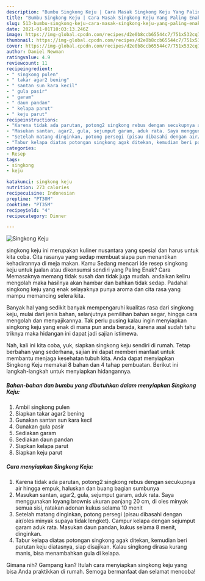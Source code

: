 ```yaml
---
description: "Bumbu Singkong Keju | Cara Masak Singkong Keju Yang Paling Enak"
title: "Bumbu Singkong Keju | Cara Masak Singkong Keju Yang Paling Enak"
slug: 513-bumbu-singkong-keju-cara-masak-singkong-keju-yang-paling-enak
date: 2021-01-01T10:03:13.246Z
image: https://img-global.cpcdn.com/recipes/d2e0b8ccb65544c7/751x532cq70/singkong-keju-foto-resep-utama.jpg
thumbnail: https://img-global.cpcdn.com/recipes/d2e0b8ccb65544c7/751x532cq70/singkong-keju-foto-resep-utama.jpg
cover: https://img-global.cpcdn.com/recipes/d2e0b8ccb65544c7/751x532cq70/singkong-keju-foto-resep-utama.jpg
author: Daniel Newman
ratingvalue: 4.9
reviewcount: 11
recipeingredient:
- " singkong pulen"
- " takar agar2 bening"
- " santan sun kara kecil"
- " gula pasir"
- " garam"
- " daun pandan"
- " kelapa parut"
- " keju parut"
recipeinstructions:
- "Karena tidak ada parutan, potong2 singkong rebus dengan secukupnya air hingga empuk, haluskan dan buang bagian sumbunya"
- "Masukan santan, agar2, gula, sejumput garam, aduk rata. Saya menggunakan loyang brownis ukuran panjang 20 cm, di oles minyak semua sisi, ratakan adonan kukus selama 10 menit"
- "Setelah matang dinginkan, potong persegi (pisau dibasahi dengan air/oles minyak supaya tidak lengket). Campur kelapa dengan sejumput garam aduk rata. Masukan daun pandan, kukus selama 8 menit, dinginkan."
- "Tabur kelapa diatas potongan singkong agak ditekan, kemudian beri parutan keju diatasnya, siap disajikan. Kalau singkong dirasa kurang manis, bisa menambahkan gula di kelapa."
categories:
- Resep
tags:
- singkong
- keju

katakunci: singkong keju 
nutrition: 273 calories
recipecuisine: Indonesian
preptime: "PT30M"
cooktime: "PT35M"
recipeyield: "4"
recipecategory: Dinner

---
```



![Singkong Keju](https://img-global.cpcdn.com/recipes/d2e0b8ccb65544c7/751x532cq70/singkong-keju-foto-resep-utama.jpg)


singkong keju ini merupakan kuliner nusantara yang spesial dan harus untuk kita coba. Cita rasanya yang sedap membuat siapa pun menantikan kehadirannya di meja makan.
Kamu Sedang mencari ide resep singkong keju untuk jualan atau dikonsumsi sendiri yang Paling Enak? Cara Memasaknya memang tidak susah dan tidak juga mudah. andaikan keliru mengolah maka hasilnya akan hambar dan bahkan tidak sedap. Padahal singkong keju yang enak selayaknya punya aroma dan cita rasa yang mampu memancing selera kita.

Banyak hal yang sedikit banyak mempengaruhi kualitas rasa dari singkong keju, mulai dari jenis bahan, selanjutnya pemilihan bahan segar, hingga cara mengolah dan menyajikannya. Tak perlu pusing kalau ingin menyiapkan singkong keju yang enak di mana pun anda berada, karena asal sudah tahu triknya maka hidangan ini dapat jadi sajian istimewa.




Nah, kali ini kita coba, yuk, siapkan singkong keju sendiri di rumah. Tetap berbahan yang sederhana, sajian ini dapat memberi manfaat untuk membantu menjaga kesehatan tubuh kita. Anda dapat menyiapkan Singkong Keju memakai 8 bahan dan 4 tahap pembuatan. Berikut ini langkah-langkah untuk menyiapkan hidangannya.

<!--inarticleads1-->

##### Bahan-bahan dan bumbu yang dibutuhkan dalam menyiapkan Singkong Keju:

1. Ambil  singkong pulen
1. Siapkan  takar agar2 bening
1. Gunakan  santan sun kara kecil
1. Gunakan  gula pasir
1. Sediakan  garam
1. Sediakan  daun pandan
1. Siapkan  kelapa parut
1. Siapkan  keju parut




<!--inarticleads2-->

##### Cara menyiapkan Singkong Keju:

1. Karena tidak ada parutan, potong2 singkong rebus dengan secukupnya air hingga empuk, haluskan dan buang bagian sumbunya
1. Masukan santan, agar2, gula, sejumput garam, aduk rata. Saya menggunakan loyang brownis ukuran panjang 20 cm, di oles minyak semua sisi, ratakan adonan kukus selama 10 menit
1. Setelah matang dinginkan, potong persegi (pisau dibasahi dengan air/oles minyak supaya tidak lengket). Campur kelapa dengan sejumput garam aduk rata. Masukan daun pandan, kukus selama 8 menit, dinginkan.
1. Tabur kelapa diatas potongan singkong agak ditekan, kemudian beri parutan keju diatasnya, siap disajikan. Kalau singkong dirasa kurang manis, bisa menambahkan gula di kelapa.




Gimana nih? Gampang kan? Itulah cara menyiapkan singkong keju yang bisa Anda praktikkan di rumah. Semoga bermanfaat dan selamat mencoba!
